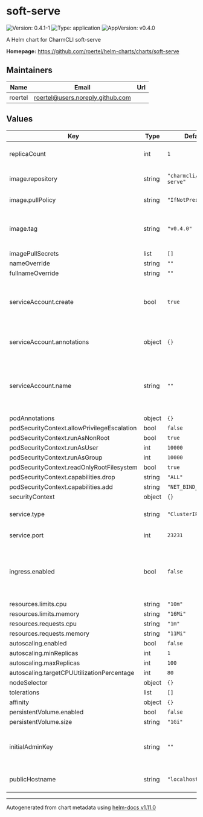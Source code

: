 # soft-serve

![Version: 0.4.1-1](https://img.shields.io/badge/Version-0.4.1--1-informational?style=flat-square) ![Type: application](https://img.shields.io/badge/Type-application-informational?style=flat-square) ![AppVersion: v0.4.0](https://img.shields.io/badge/AppVersion-v0.4.0-informational?style=flat-square)

A Helm chart for CharmCLI soft-serve

**Homepage:** <https://github.com/roertel/helm-charts/charts/soft-serve>

## Maintainers

| Name | Email | Url |
| ---- | ------ | --- |
| roertel | <roertel@users.noreply.github.com> |  |

## Values

| Key | Type | Default | Description |
|-----|------|---------|-------------|
| replicaCount | int | `1` | number of replicas to create |
| image.repository | string | `"charmcli/soft-serve"` | repository for container image |
| image.pullPolicy | string | `"IfNotPresent"` | default pull policy |
| image.tag | string | `"v0.4.0"` | Overrides the image tag whose default is the chart appVersion. |
| imagePullSecrets | list | `[]` |  |
| nameOverride | string | `""` |  |
| fullnameOverride | string | `""` |  |
| serviceAccount.create | bool | `true` | Specifies whether a service account should be created |
| serviceAccount.annotations | object | `{}` | Annotations to add to the service account |
| serviceAccount.name | string | `""` | If not set and create is true, a name is generated using the fullname template |
| podAnnotations | object | `{}` |  |
| podSecurityContext.allowPrivilegeEscalation | bool | `false` |  |
| podSecurityContext.runAsNonRoot | bool | `true` |  |
| podSecurityContext.runAsUser | int | `10000` |  |
| podSecurityContext.runAsGroup | int | `10000` |  |
| podSecurityContext.readOnlyRootFilesystem | bool | `true` |  |
| podSecurityContext.capabilities.drop | string | `"ALL"` |  |
| podSecurityContext.capabilities.add | string | `"NET_BIND_SERVICE"` |  |
| securityContext | object | `{}` |  |
| service.type | string | `"ClusterIP"` | service type (LoadBalancer, ClusterIP, etc) |
| service.port | int | `23231` | port to listen on |
| ingress.enabled | bool | `false` | enable ingress (probably not useful unless you have a fancy ssh-enabled configuration) |
| resources.limits.cpu | string | `"10m"` |  |
| resources.limits.memory | string | `"16Mi"` |  |
| resources.requests.cpu | string | `"1m"` |  |
| resources.requests.memory | string | `"11Mi"` |  |
| autoscaling.enabled | bool | `false` |  |
| autoscaling.minReplicas | int | `1` |  |
| autoscaling.maxReplicas | int | `100` |  |
| autoscaling.targetCPUUtilizationPercentage | int | `80` |  |
| nodeSelector | object | `{}` |  |
| tolerations | list | `[]` |  |
| affinity | object | `{}` |  |
| persistentVolume.enabled | bool | `false` |  |
| persistentVolume.size | string | `"1Gi"` |  |
| initialAdminKey | string | `""` | The public key that will initially have admin access to repos |
| publicHostname | string | `"localhost"` | Address to use in public clone URLs |

----------------------------------------------
Autogenerated from chart metadata using [helm-docs v1.11.0](https://github.com/norwoodj/helm-docs/releases/v1.11.0)
